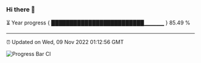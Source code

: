 ### Hi there 👋

⏳ Year progress { █████████████████████████▁▁▁▁▁ } 85.49 %

---

⏰ Updated on Wed, 09 Nov 2022 01:12:56 GMT

![Progress Bar CI](https://github.com/liununu/liununu/workflows/Progress%20Bar%20CI/badge.svg)
